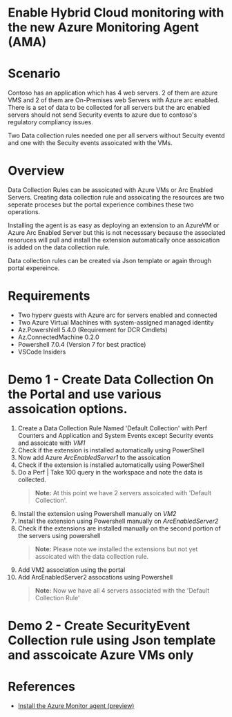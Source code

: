 # Enable Hybrid Cloud monitoring with the new Azure Monitoring Agent (AMA)

# Scenario

Contoso has an application which has 4 web servers. 2 of them are azure VMS and 2 of them are On-Premises web Servers with Azure arc enabled.
There is a set of data to be collected for all servers but the arc enabled servers should not send Security events to azure due to contoso's regulatory compliancy issues. 

Two Data collection rules needed one per all servers without Secuity eventd and one with the Secuity events assoicated with the VMs.

# Overview

Data Collection Rules can be assoicated with Azure VMs or Arc Enabled Servers. Creating data collection rule and assoicating the resources are two seperate proceses but the portal experience combines these two operations.

Installing the agent is as easy as deploying an extension to an AzureVM or Azure Arc Enabled Server but this is not necesssary because the associated resoruces will pull and install the extension automatically once assoication is added on the data collection rule.

Data collection rules can be created via Json template or again through portal expereince. 


# Requirements
- Two hyperv guests with Azure arc for servers enabled and connected
- Two Azure Virtual Machines with system-assigned managed identity
- Az.Powershlell 5.4.0 (Requirement for DCR Cmdlets)
- Az.ConnectedMachine 0.2.0
- Powershell 7.0.4 (Version 7 for best practice)
- VSCode Insiders


# Demo 1 - Create Data Collection On the Portal and use various assoication options.

1. Create a Data Collection Rule Named 'Default Collection' with Perf Counters and Application and System Events except Security events and assoicate with *VM1*
1. Check if the extension is installed automatically using PowerShell
1. Now add Azure *ArcEnabledServer1* to the assoication
1. Check if the extension is installed automatically using PowerShell
1. Do a Perf | Take 100 query in the workspace and note the data is collected.
    > **Note:** At this point we have 2 servers assoicated with 'Default Collection'.
1. Install the extension using Powershell manually on *VM2*
1. Install the extension using Powershell manually on *ArcEnabledServer2*
1. Check if the extensions are installed manually on the second portion of the servers using powershell
    > **Note:** Please note we installed the extensions but not yet assoicated with the data collection rule.
1. Add VM2 association using the portal
1. Add ArcEnabledServer2 assocations using Powershell
    > **Note:** Now we have all 4 servers associated with the 'Default Collection Rule'

# Demo 2 - Create SecurityEvent Collection rule using Json template and asscoicate Azure VMs only

# References
- [Install the Azure Monitor agent (preview)](https://docs.microsoft.com/en-us/azure/azure-monitor/platform/azure-monitor-agent-install?context=%2Fazure%2Fvirtual-machines%2Fcontext%2Fcontext&tabs=ARMAgentPowerShell%2CPowerShellWindows%2CPowerShellWindowsArc%2CCLIWindows%2CCLIWindowsArc)